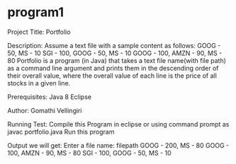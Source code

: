 # program1
Project Title:
	Portfolio
	
Description:
	Assume a text file with a sample content as follows:
GOOG - 50, MS - 10
SGI - 100, GOOG - 50, MS - 10
GOOG - 100, AMZN - 90, MS - 80
	Portfolio is a program (in Java) that takes a text file name(with file path) as a command line argument
and prints them in the descending order of their overall value, where the overall value of each
line is the price of all stocks in a given line.

Prerequisites:
	Java 8
	Eclipse
	
Author:
	Gomathi Vellingiri
	
Running Test:
	Compile this Program in eclipse or using command prompt as javac portfolio.java
	Run this program
	
Output we will get:	
	Enter a file name: filepath
GOOG - 200, MS - 80
GOOG - 100, AMZN - 90, MS - 80
SGI - 100, GOOG - 50, MS - 10
